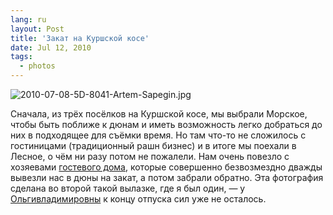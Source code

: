 ```yaml
---
lang: ru
layout: Post
title: 'Закат на Куршской косе'
date: Jul 12, 2010
tags:
  - photos
---
```


![2010-07-08-5D-8041-Artem-Sapegin.jpg](photo://256)

Сначала, из трёх посёлков на Куршской косе, мы выбрали Морское, чтобы быть поближе к дюнам и иметь возможность легко добраться до них в подходящее для съёмки время. Но там что-то не сложилось с гостиницами (традиционный рашн бизнес) и в итоге мы поехали в Лесное, о чём ни разу потом не пожалели. Нам очень повезло с хозяевами [гостевого дома](http://parmasarkay.z83.ru/ "Гостевой дом «Парма»"), которые совершенно безвозмездно дважды вывезли нас в дюны на закат, а потом забрали обратно. Эта фотография сделана во второй такой вылазке, где я был один, — у [Ольгивладимировны](http://airve.livejournal.com/ "Журнал Ольгивладимировны") к концу отпуска сил уже не осталось.
